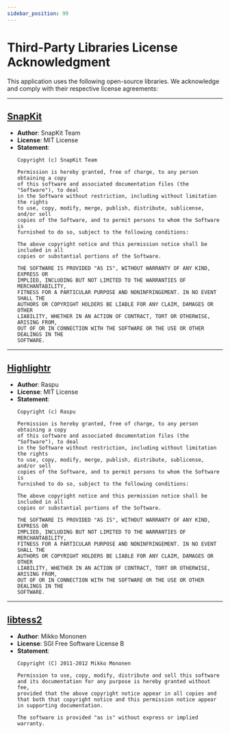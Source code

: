 ```yaml
---
sidebar_position: 99
---
```



# Third-Party Libraries License Acknowledgment

This application uses the following open-source libraries. We acknowledge and comply with their respective license agreements:

---

## [SnapKit](https://github.com/SnapKit/SnapKit)

- **Author**: SnapKit Team  
- **License**: MIT License  
- **Statement**:  
  ```
  Copyright (c) SnapKit Team

  Permission is hereby granted, free of charge, to any person obtaining a copy
  of this software and associated documentation files (the "Software"), to deal
  in the Software without restriction, including without limitation the rights
  to use, copy, modify, merge, publish, distribute, sublicense, and/or sell
  copies of the Software, and to permit persons to whom the Software is
  furnished to do so, subject to the following conditions:

  The above copyright notice and this permission notice shall be included in all
  copies or substantial portions of the Software.

  THE SOFTWARE IS PROVIDED "AS IS", WITHOUT WARRANTY OF ANY KIND, EXPRESS OR
  IMPLIED, INCLUDING BUT NOT LIMITED TO THE WARRANTIES OF MERCHANTABILITY,
  FITNESS FOR A PARTICULAR PURPOSE AND NONINFRINGEMENT. IN NO EVENT SHALL THE
  AUTHORS OR COPYRIGHT HOLDERS BE LIABLE FOR ANY CLAIM, DAMAGES OR OTHER
  LIABILITY, WHETHER IN AN ACTION OF CONTRACT, TORT OR OTHERWISE, ARISING FROM,
  OUT OF OR IN CONNECTION WITH THE SOFTWARE OR THE USE OR OTHER DEALINGS IN THE
  SOFTWARE.
  ```

---

## [Highlightr](https://github.com/raspu/Highlightr)

- **Author**: Raspu  
- **License**: MIT License  
- **Statement**:  
  ```
  Copyright (c) Raspu

  Permission is hereby granted, free of charge, to any person obtaining a copy
  of this software and associated documentation files (the "Software"), to deal
  in the Software without restriction, including without limitation the rights
  to use, copy, modify, merge, publish, distribute, sublicense, and/or sell
  copies of the Software, and to permit persons to whom the Software is
  furnished to do so, subject to the following conditions:

  The above copyright notice and this permission notice shall be included in all
  copies or substantial portions of the Software.

  THE SOFTWARE IS PROVIDED "AS IS", WITHOUT WARRANTY OF ANY KIND, EXPRESS OR
  IMPLIED, INCLUDING BUT NOT LIMITED TO THE WARRANTIES OF MERCHANTABILITY,
  FITNESS FOR A PARTICULAR PURPOSE AND NONINFRINGEMENT. IN NO EVENT SHALL THE
  AUTHORS OR COPYRIGHT HOLDERS BE LIABLE FOR ANY CLAIM, DAMAGES OR OTHER
  LIABILITY, WHETHER IN AN ACTION OF CONTRACT, TORT OR OTHERWISE, ARISING FROM,
  OUT OF OR IN CONNECTION WITH THE SOFTWARE OR THE USE OR OTHER DEALINGS IN THE
  SOFTWARE.
  ```

---

## [libtess2](https://github.com/memononen/libtess2)

- **Author**: Mikko Mononen  
- **License**: SGI Free Software License B  
- **Statement**:  
  ```
  Copyright (C) 2011-2012 Mikko Mononen

  Permission to use, copy, modify, distribute and sell this software
  and its documentation for any purpose is hereby granted without fee,
  provided that the above copyright notice appear in all copies and
  that both that copyright notice and this permission notice appear
  in supporting documentation.

  The software is provided "as is" without express or implied warranty.
  ```
